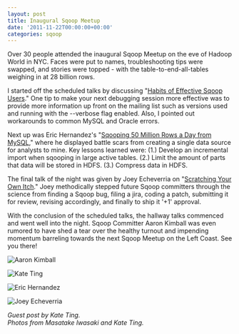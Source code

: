 ```yaml
---
layout: post
title: Inaugural Sqoop Meetup
date: '2011-11-22T00:00:00+00:00'
categories: sqoop
---
```

<div> 
    <p>Over 30 people&nbsp;attended the inaugural Sqoop Meetup on the eve of Hadoop World in NYC. Faces were put to names, troubleshooting tips were swapped, and stories were topped - with the table-to-end-all-tables weighing in at 28 billion rows.</p> 
  </div> 
  <div> 
    <p>I&nbsp;started off the scheduled talks by discussing &quot;<a href="http://slidesha.re/sMiWeJ" title="Habits of Effective Sqoop Users">Habits of Effective Sqoop Users</a>.&quot; One tip to make your next debugging session more effective was to provide more information up front on the mailing list such as versions used and running with the --verbose flag enabled. Also, I pointed out workarounds to common MySQL and Oracle errors.</p> 
    <p>Next up was Eric Hernandez's &quot;<a href="http://slidesha.re/uFRlGk" title="Sqooping 50 Million Rows a Day from MySQL">Sqooping 50 Million Rows a Day from MySQL</a>,&quot; where he displayed battle scars from creating a single data source for analysts to mine. Key lessons learned were:&nbsp;(1.) Develop an incremental import when sqooping in large active tables.&nbsp;(2.) Limit the amount of parts that data will be stored in HDFS.&nbsp;(3.) Compress data in HDFS.</p> 
  </div> 
  <div> 
    <p>The final talk of the night was given by Joey Echeverria on &quot;<a href="http://slidesha.re/taTWOY" title="How to Patch Sqoop">Scratching Your Own Itch</a>.&quot; Joey methodically stepped future Sqoop committers through the science from finding a Sqoop bug, filing a jira, coding a patch, submitting it for review, revising accordingly, and finally to ship it '+1' approval.</p> 
  </div> 
  <div>With the conclusion of the scheduled talks, the hallway talks commenced and went well into the night. Sqoop Committer&nbsp;Aaron Kimball was even rumored to have shed a tear over the healthy turnout and impending momentum barreling towards the next Sqoop Meetup on the Left Coast.&nbsp;See you there!</div> 
  <div> 
    <p><img src="https://blogs.apache.org/sqoop/mediaresource/52a12d6e-9310-4242-a408-1d822c492a6b" alt="Aaron Kimball" /><br /></p> 
    <p><img src="https://blogs.apache.org/sqoop/mediaresource/2de16db7-e878-4f9a-aead-e57d38ed6870" alt="Kate Ting" style="border-width: initial; border-color: initial; " /> </p> 
    <p><img src="https://blogs.apache.org/sqoop/mediaresource/1a3f2a95-9798-471e-be8e-ffeb0df19cc5" alt="Eric Hernandez" style="border-width: initial; border-color: initial; " /> </p> 
    <p> <img src="https://blogs.apache.org/sqoop/mediaresource/eb825460-831a-44db-9ae0-91783b373d20" alt="Joey Echeverria" style="border-width: initial; border-color: initial; " /> </p> 
    <p><i>Guest post by Kate Ting.<br />Photos from Masatake Iwasaki and Kate Ting.</i></p> 
  </div>
